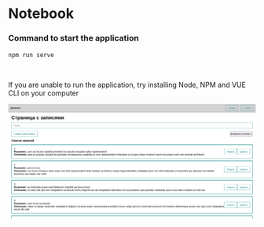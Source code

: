 # Notebook

### Command to start the application

``` 
npm run serve
```
<br>

If you are unable to run the application, try installing Node, NPM and VUE CLI on your computer

![иллюстрация](illustration.png)


